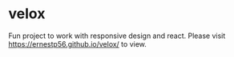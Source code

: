 # velox
Fun project to work with responsive design and react.
Please visit https://ernestp56.github.io/velox/ to view.
